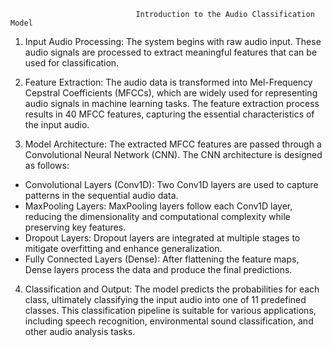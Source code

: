                                 Introduction to the Audio Classification Model
1. Input Audio Processing: The system begins with raw audio input. These audio signals are processed to extract meaningful features that can be used for classification.

2. Feature Extraction: The audio data is transformed into Mel-Frequency Cepstral Coefficients (MFCCs), which are widely used for representing audio signals in machine learning tasks. The feature extraction process results in 40 MFCC features, capturing the essential characteristics of the input audio.

3. Model Architecture: The extracted MFCC features are passed through a Convolutional Neural Network (CNN). The CNN architecture is designed as follows:
- Convolutional Layers (Conv1D): Two Conv1D layers are used to capture patterns in the sequential audio data.
- MaxPooling Layers: MaxPooling layers follow each Conv1D layer, reducing the dimensionality and computational complexity while preserving key features.
- Dropout Layers: Dropout layers are integrated at multiple stages to mitigate overfitting and enhance generalization.
- Fully Connected Layers (Dense): After flattening the feature maps, Dense layers process the data and produce the final predictions.

4. Classification and Output: The model predicts the probabilities for each class, ultimately classifying the input audio into one of 11 predefined classes. This classification pipeline is suitable for various applications, including speech recognition, environmental sound classification, and other audio analysis tasks.